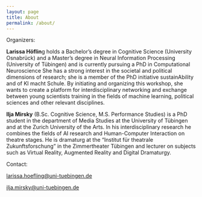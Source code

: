 ```yaml
---
layout: page
title: About
permalink: /about/
---
```


Organizers:

**Larissa Höflin**g holds a Bachelor’s degree in Cognitive Science (University Osnabrück) and a Master’s
degree in Neural Information Processing (University of Tübingen) and is currently pursuing a PhD in
Computational Neuroscience She has a strong interest in the societal and political dimensions of
research; she is a member of the PhD initiative sustainAbility and of KI macht Schule. By initiating and
organizing this workshop, she wants to create a platform for interdisciplinary networking and
exchange between young scientists training in the fields of machine learning, political sciences and
other relevant disciplines.

**Ilja Mirsky** (B.Sc. Cognitive Science, M.S. Performance Studies) is a PhD student in the department of
Media Studies at the University of Tübingen and at the Zurich University of the Arts. In his
interdisciplinary research he combines the fields of AI research and Human-Computer Interaction on
theatre stages. He is dramaturg at the “Institut für theatrale Zukunftsforschung” in the Zimmertheater
Tübingen and lecturer on subjects such as Virtual Reality, Augmented Reality and Digital Dramaturgy.

Contact:



<a href="mailto:larissa.hoefling@uni-tuebingen.de">larissa.hoefling@uni-tuebingen.de</a>



<a href="mailto:ilja.mirsky@uni-tuebingen.de">ilja.mirsky@uni-tuebingen.de</a>